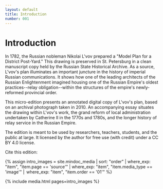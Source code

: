 ```yaml
---
layout: default
title: Introduction
number: 001
---
```

# Introduction

In 1782, the Russian nobleman Nikolai L'vov prepared a "Model Plan for a District Post-Yard."  This drawing is preserved in St. Petersburg in a clean manuscript copy held by the Russian State Historical Archive.  As a source, L'vov's plan illuminates an important juncture in the history of imperial Russian communications.  It shows how one of the leading architects of the Russian Enlightenment imagined housing one of the Russian Empire's oldest practices--relay obligation--within the structures of the empire's newly-reformed provincial order.

This micro-edition presents an annotated digital copy of L'vov's plan, based on an archival photograph taken in 2010.  An accompanying essay situates the drawing within L'vov's work, the grand reform of local administration undertaken by Catherine II in the 1770s and 1780s, and the longer history of relay service in the Russian Empire.  

The edition is meant to be used by researchers, teachers, students, and the public at large.  It licensed by the author for free use (with credit) under a CC BY 4.0 license.

Cite this edition:


{% assign intro_images = site.mindoc_media | sort: "order" | where_exp: "item", "item.page == 'source'" | where_exp: "item", "item.media_type == 'image'" |  where_exp: "item", "item.order == '01'" %} 

{% include media.html pages=intro_images %} 


